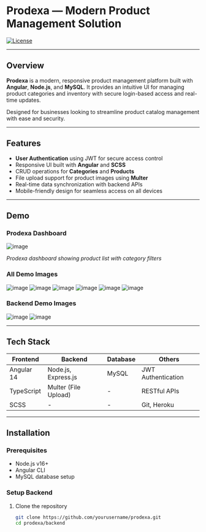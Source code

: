 # Prodexa — Modern Product Management Solution

[![License](https://img.shields.io/github/license/bhargav-joshi/prodexa)](LICENSE)

---

## Overview

**Prodexa** is a modern, responsive product management platform built with **Angular**, **Node.js**, and **MySQL**. It provides an intuitive UI for managing product categories and inventory with secure login-based access and real-time updates.

Designed for businesses looking to streamline product catalog management with ease and security.

---

## Features

- **User Authentication** using JWT for secure access control  
- Responsive UI built with **Angular** and **SCSS**  
- CRUD operations for **Categories** and **Products**  
- File upload support for product images using **Multer**  
- Real-time data synchronization with backend APIs  
- Mobile-friendly design for seamless access on all devices  

---

## Demo

### Prodexa Dashboard
![image](https://github.com/user-attachments/assets/bd97ea8d-9da0-4695-9c29-ca1acbca3d50)

*Prodexa dashboard showing product list with category filters*

### All Demo Images 
![image](https://github.com/user-attachments/assets/ca97ee27-823a-4678-a08f-b98698f6b38f)
![image](https://github.com/user-attachments/assets/f4b165f3-a1d9-418a-8056-50cdc096e75c)
![image](https://github.com/user-attachments/assets/a8394e0f-b1ca-4171-998d-bb6d93c265f2)
![image](https://github.com/user-attachments/assets/db4a9181-8c7b-46da-a7b4-7aa054e50443)
![image](https://github.com/user-attachments/assets/13bc4162-963e-428a-a7d6-95a958b9a8f6)
![image](https://github.com/user-attachments/assets/6370622c-e3bd-4007-a296-9412a8e2f6d0)

### Backend Demo Images
![image](https://github.com/user-attachments/assets/eef2bb4c-eda0-49c0-9deb-a168a78e1705)
![image](https://github.com/user-attachments/assets/e45ae5e2-4820-40e4-a6e1-59af56f06eca)


---

## Tech Stack

| Frontend                 | Backend                 | Database      | Others               |
|--------------------------|-------------------------|---------------|----------------------|
| Angular 14               | Node.js, Express.js     | MySQL         | JWT Authentication   |
| TypeScript               | Multer (File Upload)    | -             | RESTful APIs         |
| SCSS                     | -                       | -             | Git, Heroku          |

---

## Installation

### Prerequisites

- Node.js v16+  
- Angular CLI  
- MySQL database setup  

### Setup Backend

1. Clone the repository  
   ```bash
   git clone https://github.com/yourusername/prodexa.git
   cd prodexa/backend
